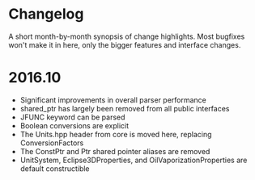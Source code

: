 # Changelog

A short month-by-month synopsis of change highlights. Most bugfixes won't make
it in here, only the bigger features and interface changes.

# 2016.10
* Significant improvements in overall parser performance
* shared_ptr has largely been removed from all public interfaces
* JFUNC keyword can be parsed
* Boolean conversions are explicit
* The Units.hpp header from core is moved here, replacing ConversionFactors
* The ConstPtr and Ptr shared pointer aliases are removed
* UnitSystem, Eclipse3DProperties, and OilVaporizationProperties are default
  constructible
